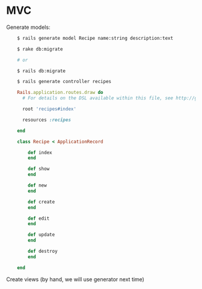 # MVC

Generate models:


```bash
    $ rails generate model Recipe name:string description:text
```


```bash
    $ rake db:migrate

    # or

    $ rails db:migrate
```


```bash
    $ rails generate controller recipes
```


```ruby
    Rails.application.routes.draw do
      # For details on the DSL available within this file, see http://guides.rubyonrails.org/routing.html

      root 'recipes#index'

      resources :recipes

    end
```


```ruby
    class Recipe < ApplicationRecord

        def index
        end

        def show
        end

        def new
        end

        def create
        end

        def edit
        end

        def update
        end

        def destroy
        end

    end
```


Create views (by hand, we will use generator next time)